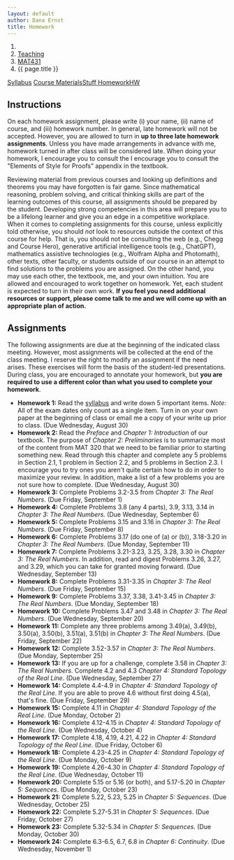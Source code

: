 ```yaml
---
layout: default
author: Dana Ernst
title: Homework
---
```


<ol class="breadcrumb">
  <li><a href="/"><i class="fa fa-home"></i></a></li>
  <li><a href="/teaching/">Teaching</a></li>
  <li><a href="/teaching/mat431f23">MAT431</a></li>
  <li class="active">{{ page.title }}</li>
</ol>

<div class="row">
<div class="col-xs-12">
<div class="btn-group btn-group-justified">
<a class="btn btn-default btn-success" href="{{site.baseurl}}/teaching/mat431f23/syllabus/">Syllabus</a>
<a class="btn btn-default btn-primary" href="{{site.baseurl}}/teaching/mat431f23/materials/">
<span class="hidden-xs">Course Materials</span><span class="visible-xs">Stuff</span>
</a>
<a class="btn btn-default btn-warning" href="{{site.baseurl}}/teaching/mat431f23/homework/">
<span class="hidden-xs">Homework</span><span class="visible-xs">HW</span>
</a>
</div>
</div>
</div>

## Instructions ##
On each homework assignment, please write (i) your name, (ii) name of course, and (iii) homework number. In general, late homework will not be accepted. However, you are allowed to turn in **up to three late homework assignments**. Unless you have made arrangements in advance with me, homework turned in after class will be considered late. When doing your homework, I encourage you to consult the I encourage you to consult the "Elements of Style for Proofs" appendix in the textbook.

Reviewing material from previous courses and looking up definitions and theorems you may have forgotten is fair game. Since mathematical reasoning, problem solving, and critical thinking skills are part of the learning outcomes of this course, all assignments should be prepared by the student. Developing strong competencies in this area will prepare you to be a lifelong learner and give you an edge in a competitive workplace. When it comes to completing assignments for this course, unless explicitly told otherwise, you should *not* look to resources outside the context of this course for help.  That is, you should not be consulting the web (e.g., Chegg and Course Hero), generative artificial intelligence tools (e.g., ChatGPT), mathematics assistive technologies (e.g., Wolfram Alpha and Photomath), other texts, other faculty, or students outside of our course in an attempt to find solutions to the problems you are assigned.  On the other hand, you may use each other, the textbook, me, and your own intuition. You are allowed and encouraged to work together on homework. Yet, each student is expected to turn in their own work.  **If you feel you need additional resources or support, please come talk to me and we will come up with an appropriate plan of action.**

## Assignments ##
The following assignments are due at the beginning of the indicated class meeting. However, most assignments will be collected at the end of the class meeting.  I reserve the right to modify an assignment if the need arises.  These exercises will form the basis of the student-led presentations.  During class, you are encouraged to annotate your homework, but **you are required to use a different color than what you used to complete your homework**.

- **Homework 1:** Read the [syllabus]({{site.baseurl}}/teaching/mat431f23/syllabus/) and write down 5 important items. *Note:*  All of the exam dates only count as a single item.  Turn in on your own paper at the beginning of class or email me a copy of your write up prior to class. (Due Wednesday, August 30)
- **Homework 2:** Read the *Preface* and *Chapter 1: Introduction* of our textbook. The purpose of *Chapter 2: Preliminaries* is to summarize most of the content from MAT 320 that we need to be familiar prior to starting something new. Read through this chapter and complete any 5 problems in Section 2.1, 1 problem in Section 2.2, and 5 problems in Section 2.3. I encourage you to try ones you aren't quite certain how to do in order to maximize your review. In addition, make a list of a few problems you are not sure how to complete. (Due Wednesday, August 30)
- **Homework 3:** Complete Problems 3.2-3.5 from *Chapter 3: The Real Numbers*. (Due Friday, September 1)
- **Homework 4:** Complete Problems 3.8 (any 4 parts), 3.9, 3.13, 3.14 in *Chapter 3: The Real Numbers*. (Due Wednesday, September 6)
- **Homework 5:** Complete Problems 3.15 and 3.16 in *Chapter 3: The Real Numbers*. (Due Friday, September 8)
- **Homework 6:** Complete Problems 3.17 (do one of (a) or (b)), 3.18-3.20 in *Chapter 3: The Real Numbers*. (Due Monday, September 11)
- **Homework 7:** Complete Problems 3.21-3.23, 3.25, 3.28, 3.30 in *Chapter 3: The Real Numbers*. In addition, read and digest Problems 3.26, 3.27, and 3.29, which you can take for granted moving forward. (Due Wednesday, September 13)
- **Homework 8:** Complete Problems 3.31-3.35 in *Chapter 3: The Real Numbers*. (Due Friday, September 15)
- **Homework 9:** Complete Problems 3.37, 3.38, 3.41-3.45 in *Chapter 3: The Real Numbers*. (Due Monday, September 18)
- **Homework 10:** Complete Problems 3.47 and 3.48 in *Chapter 3: The Real Numbers*. (Due Wednesday, September 20)
- **Homework 11:** Complete any three problems among 3.49(a), 3.49(b), 3.50(a), 3.50(b), 3.51(a), 3.51(b) in *Chapter 3: The Real Numbers*. (Due Friday, September 22)
- **Homework 12:** Complete 3.52-3.57 in *Chapter 3: The Real Numbers*. (Due Monday, September 25)
- **Homework 13:** If you are up for a challenge, complete 3.58 in *Chapter 3: The Real Numbers*. Complete 4.2 and 4.3 *Chapter 4: Standard Topology of the Real Line*. (Due Wednesday, September 27)
- **Homework 14:** Complete 4.4-4.9 in *Chapter 4: Standard Topology of the Real Line*. If you are able to prove 4.6 without first doing 4.5(a), that's fine.  (Due Friday, September 29)
- **Homework 15:** Complete 4.11 in *Chapter 4: Standard Topology of the Real Line*.  (Due Monday, October 2)
- **Homework 16:** Complete 4.12-4.15 in *Chapter 4: Standard Topology of the Real Line*.  (Due Wednesday, October 4)
- **Homework 17:** Complete 4.18, 4.19, 4.21, 4.22 in *Chapter 4: Standard Topology of the Real Line*.  (Due Friday, October 6)
- **Homework 18:** Complete 4.23-4.25 in *Chapter 4: Standard Topology of the Real Line*.  (Due Monday, October 9)
- **Homework 19:** Complete 4.26-4.30 in *Chapter 4: Standard Topology of the Real Line*.  (Due Wednesday, October 11)
- **Homework 20:** Complete 5.15 or 5.16 (or both), and 5.17-5.20 in *Chapter 5: Sequences*.  (Due Monday, October 23)
- **Homework 21:** Complete 5.22, 5.23, 5.25 in *Chapter 5: Sequences*.  (Due Wednesday, October 25)
- **Homework 22:** Complete 5.27-5.31 in *Chapter 5: Sequences*.  (Due Friday, October 27)
- **Homework 23:** Complete 5.32-5.34 in *Chapter 5: Sequences*.  (Due Monday, October 30)
- **Homework 24:** Complete 6.3-6.5, 6.7, 6.8 in *Chapter 6: Continuity*.  (Due Wednesday, November 1)

<!-- 
- **Homework 5:** Complete Problems 3.8, 3.9, 3.13, 3.14 from [Chapter 3: The Real Numbers]({{site.baseurl}}/teaching/mat431f23/RealNumbers.pdf). (Due Monday, August 30)
- **Homework 6:** Complete Problems 3.15 and 3.16 from [Chapter 3: The Real Numbers]({{site.baseurl}}/teaching/mat431f23/RealNumbers.pdf). (Due Wednesday, September 1)
- **Homework 7:** Complete Problems 3.18-3.22 from [Chapter 3: The Real Numbers]({{site.baseurl}}/teaching/mat431f23/RealNumbers.pdf). In addition, read and digest Problem 3.17, which you can take for granted moving forward. (Due Friday, September 3)
- **Homework 8:** Complete Problems 3.23, 3.25, 3.28, 3.30 from [Chapter 3: The Real Numbers]({{site.baseurl}}/teaching/mat431f23/RealNumbers.pdf). In addition, read and digest Problems 3.26, 3.27, and 3.29, which you can take for granted moving forward. (Due Wednesday, September 8)
- **Homework 9:** Complete Problems 3.31-3.35 from [Chapter 3: The Real Numbers]({{site.baseurl}}/teaching/mat431f23/RealNumbers.pdf). (Due Friday, September 10)
- **Homework 10:** Complete Problems 3.37, 3.38, 3.41-3.43 from [Chapter 3: The Real Numbers]({{site.baseurl}}/teaching/mat431f23/RealNumbers.pdf).  (Due Monday, September 13)
- **Homework 11:** Complete Problems 3.44, 3.45, 3.47, 3.48 from [Chapter 3: The Real Numbers]({{site.baseurl}}/teaching/mat431f23/RealNumbers.pdf).  (Due Wednesday, September 15)
- **Homework 12:** Complete Problems 3.49(a or b), 3.50(a or b), 3.51, 3.52 from [Chapter 3: The Real Numbers]({{site.baseurl}}/teaching/mat431f23/RealNumbers.pdf).  (Due Friday, September 17)
- **Homework 13:** Complete Problems 3.53 and 3.54 from [Chapter 3: The Real Numbers]({{site.baseurl}}/teaching/mat431f23/RealNumbers.pdf).  (Due Monday, September 20)
- **Homework 14:** Complete Problems 3.55 and 3.56 from [Chapter 3: The Real Numbers]({{site.baseurl}}/teaching/mat431f23/RealNumbers.pdf) and 4.2-4.6 in [Chapter 4: Standard Topology of the Real Line]({{site.baseurl}}/teaching/mat431f23/Topology.pdf).  (Due Wednesday, September 22)
- **Homework 15:** Complete Problems 4.7-4.9, 4.11 in [Chapter 4: Standard Topology of the Real Line]({{site.baseurl}}/teaching/mat431f23/Topology.pdf).  (Due Friday, September 24)
- **Homework 16:** Complete Problems 5.8, 5.9, 5.15-5.17 in [Chapter 5: Sequences]({{site.baseurl}}/teaching/mat431f23/Sequences.pdf).  (Due Wednesday, October 6)
- **Homework 17:** Complete Problems 5.19, 5.20, 5.22, 5.24 in [Chapter 5: Sequences]({{site.baseurl}}/teaching/mat431f23/Sequences.pdf).  (Due Friday, October 8)
- **Homework 18:** Complete Problems 5.25, 5.26, 5.28, 5.29 in [Chapter 5: Sequences]({{site.baseurl}}/teaching/mat431f23/Sequences.pdf). Problem 5.27 is optional.  (Due Monday, October 11)
- **Homework 19:** Complete Problems 5.30, 5.31 in [Chapter 5: Sequences]({{site.baseurl}}/teaching/mat431f23/Sequences.pdf) and 6.3, 6.4 in [Chapter 6: Continuity]({{site.baseurl}}/teaching/mat431f23/Continuity.pdf).  (Due Wednesday, October 13)
- **Homework 20:** Complete Problems 6.5-6.8 in [Chapter 6: Continuity]({{site.baseurl}}/teaching/mat431f23/Continuity.pdf).  (Due Friday, October 15)
- **Homework 21:** Complete Problems 6.9-6.14 in [Chapter 6: Continuity]({{site.baseurl}}/teaching/mat431f23/Continuity.pdf).  (Due Monday, October 18)
- **Homework 22:** Complete Problems 6.15, 6.16, 6.18 in [Chapter 6: Continuity]({{site.baseurl}}/teaching/mat431f23/Continuity.pdf).  (Due Wednesday, October 20)
- **Homework 23:** Complete Problem 6.19 in [Chapter 6: Continuity]({{site.baseurl}}/teaching/mat431f23/Continuity.pdf).  (Due Friday, October 22)
- **Homework 24:** Complete problems 6.20-6.25 in [Chapter 6: Continuity]({{site.baseurl}}/teaching/mat431f23/Continuity.pdf).  (Due Monday, October 25)
- **Homework 25:** Complete Problems 6.27-6.31 in [Chapter 6: Continuity]({{site.baseurl}}/teaching/mat431f23/Continuity.pdf).  Problem 6.26 is optional. (Due Wednesday, October 27)
- **Homework 26:** Complete Problems 6.33-6.35 in [Chapter 6: Continuity]({{site.baseurl}}/teaching/mat431f23/Continuity.pdf). (Due Friday, October 29)
- **Homework 27:** Complete Problems 6.36-6.38 in [Chapter 6: Continuity]({{site.baseurl}}/teaching/mat431f23/Continuity.pdf). (Due Monday, November 1)
- **Homework 28:** Complete Problems 7.2, 7.3, 7.6-7.8 in [Chapter 7: Limits]({{site.baseurl}}/teaching/mat431f23/Limits.pdf). (Due Wednesday, November 3)
- **Homework 29:** Complete Problems 9.9-9.12 in [Chapter 9: Integration]({{site.baseurl}}/teaching/mat431f23/Integration.pdf). (Due Friday, November 19)
- **Homework 30:** Complete Problems 9.14, 9.15, 9.17-9.19 in [Chapter 9: Integration]({{site.baseurl}}/teaching/mat431f23/Integration.pdf). (Due Monday, November 22)
- **Homework 31:** Complete Problems 9.21, 9.22, 9.24, 9.25 in [Chapter 9: Integration]({{site.baseurl}}/teaching/mat431f23/Integration.pdf). Problem 9.23 is optional. (Due Wednesday, November 24)
- **Homework 32:** Complete Problems 9.31, 9.34, 9.35 in [Chapter 9: Integration]({{site.baseurl}}/teaching/mat431f23/Integration.pdf). Read and digest Problems 9.32 and 9.33. (Due Wednesday, December 1)
- **Homework 33:** Complete Problems 9.36, 9.37, 9.39, 9.40 in [Chapter 9: Integration]({{site.baseurl}}/teaching/mat431f23/Integration.pdf). (Due Friday, December 3) -->
